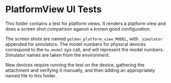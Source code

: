 #  PlatformView UI Tests

This folder contains a test for platform views. It renders a platform view
and does a screen shot comparison against a known good configuration.

The screen shots are named `golden_platform_view_MODEL`, with `_simulator`
appended for simulators. The model numbers for physical devices correspond
to the `hw.model` sys call, and will represent the model numbers. Simulator
names are taken from the environment.

New devices require running the test on the device, gathering the attachment
and verifying it manually, and then adding an appropriately named file to
this folder.
